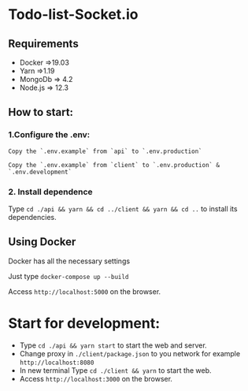 # Todo-list-Socket.io

## Requirements

-  Docker =>19.03
-  Yarn =>1.19
-  MongoDb => 4.2
-  Node.js => 12.3

## How to start:
 
### 1.Configure the .env:
    
    Copy the `.env.example` from `api` to `.env.production`
    
    Copy the `.env.example` from `client` to `.env.production` & `.env.development`
    
    
 ### 2. Install dependence
   
   Type `cd ./api && yarn && cd ../client && yarn && cd ..` to install its dependencies.


   
## Using Docker

Docker has all the necessary settings

Just type `docker-compose up --build`

Access `http://localhost:5000` on the browser.



# Start for development:

   -  Type `cd ./api && yarn start` to start the web and server.
   -   Change proxy in `./client/package.json` to you network for example `http://localhost:8080`
   -   In new terminal Type `cd ./client && yarn` to start the web.
   -  Access `http://localhost:3000` on the browser.
